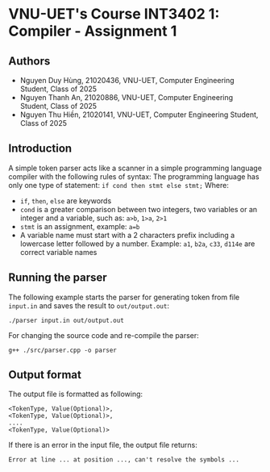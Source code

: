 # VNU-UET's Course INT3402 1: Compiler - Assignment 1 

## Authors
- Nguyen Duy Hùng, 21020436, VNU-UET, Computer Engineering Student, Class of 2025 
- Nguyen Thanh An, 21020886, VNU-UET, Computer Engineering Student, Class of 2025
- Nguyen Thu Hiền, 21020141, VNU-UET, Computer Engineering Student, Class of 2025

## Introduction

A simple token parser acts like a scanner in a simple programming language compiler with the following rules of syntax:
The programming language has only one type of statement: `if cond then stmt else stmt;` 
Where: 
- `if`, `then`, `else` are keywords
- `cond` is a greater comparison between two integers, two variables or an integer and a variable, such as: `a>b`, `1>a`, `2>1`
- `stmt` is an assignment, example: `a=b`
- A variable name must start with a 2 characters prefix including a lowercase letter followed by a number. Example: `a1`, `b2a`, `c33`, `d114e` are correct variable names     

## Running the parser

The following example starts the parser for generating token from file `input.in` and saves the result to `out/output.out`:

```
./parser input.in out/output.out
```

For changing the source code and re-compile the parser:
```
g++ ./src/parser.cpp -o parser
```

## Output format

The output file is formatted as following:
```
<TokenType, Value(Optional)>,
<TokenType, Value(Optional)>,
....
<TokenType, Value(Optional)>
```
If there is an error in the input file, the output file returns: 
```
Error at line ... at position ..., can't resolve the symbols ... 
```
